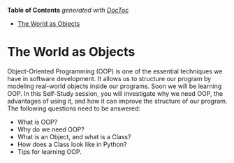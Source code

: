 <!-- START doctoc generated TOC please keep comment here to allow auto update -->
<!-- DON'T EDIT THIS SECTION, INSTEAD RE-RUN doctoc TO UPDATE -->
**Table of Contents**  *generated with [DocToc](https://github.com/thlorenz/doctoc)*

- [The World as Objects](#the-world-as-objects)

<!-- END doctoc generated TOC please keep comment here to allow auto update -->

# The World as Objects

Object-Oriented Programming (OOP) is one of the essential techniques we have in software development. It allows us to structure our program by modeling real-world objects inside our programs. Soon we will be learning OOP. In this Self-Study session, you will investigate why we need OOP, the advantages of using it, and how it can improve the structure of our program. The following questions need to be answered:

- What is OOP?
- Why do we need OOP?
- What is an Object, and what is a Class?
- How does a Class look like in Python?
- Tips for learning OOP.
